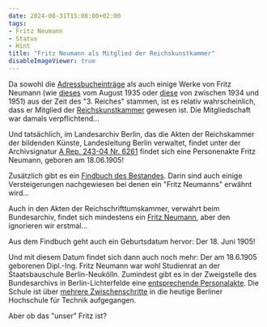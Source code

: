 ```yaml
---
date: 2024-08-31T15:08:00+02:00
tags:
- Fritz Neumann
- Status
- Hint
title: "Fritz Neumann als Mitglied der Reichskunstkammer"
disableImageViewer: true
---
```


Da sowohl die [Adressbucheinträge](/de/post/fritz-neumann-address-book-berlin/) als auch einige Werke von Fritz Neumann (wie [dieses](/de/post/fritz-neumann-painting-genossenschaftsfamilie/) vom August 1935 oder [diese](/de/post/rosenthal-fritz-neumann/) von zwischen 1934 und 1951) aus der Zeit des "3. Reiches" stammen, ist es relativ wahrscheinlich, dass er Mitglied der [Reichskunstkammer](https://de.wikipedia.org/wiki/Reichskammer_der_bildenden_K%C3%BCnste) gewesen ist. Die Mitgliedschaft war damals verpflichtend...

Und tatsächlich, im Landesarchiv Berlin, das die Akten der Reichskammer der bildenden Künste, Landesleitung Berlin verwaltet, findet unter der Archivsignatur [A Rep. 243-04 Nr. 6261](http://www.landesarchiv-berlin.findbuch.net/#41205265702e203234332d3034x8709) findet sich eine Personenakte Fritz Neumann, geboren am 18.06.1905!

Zusätzlich gibt es ein [Findbuch des Bestandes](http://www.content.landesarchiv-berlin.de/php-bestand/arep243-04-pdf/arep243-04.pdf
). Darin sind auch einige Versteigerungen nachgewiesen bei denen ein "Fritz Neumanns" erwähnt wird...

Auch in den Akten der Reichschrifttumskammer, verwahrt beim Bundesarchiv, findet sich mindestens ein [Fritz Neumann](https://invenio.bundesarchiv.de/invenio/direktlink/3f763ab4-cbe1-4844-b0ff-1428688ca01d/), aber den ignorieren wir erstmal...

Aus dem Findbuch geht auch ein Geburtsdatum hervor: Der 18. Juni 1905!

Und mit diesem Datum findet sich dann auch noch mehr: Der am 18.6.1905 geborenen Dipl.-Ing. Fritz Neumann war wohl Studienrat an der Staatsbauschule Berlin-Neukölln. Zumindest gibt es in der Zweigstelle des Bundesarchivs in Berlin-Lichterfelde eine [entsprechende Personalakte](https://invenio.bundesarchiv.de/invenio/direktlink/481b2e22-4fd5-4d88-8442-d50dcab9aa85/). Die Schule ist über [mehrere Zwischenschritte](https://www.bht-berlin.de/fileadmin/oe/alumni/bild/Historie/Geschichtliche_UEbersicht.pdf) in die heutige Berliner Hochschule für Technik aufgegangen.

Aber ob das "unser" Fritz ist?
